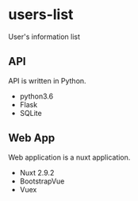 # users-list
User's information list

## API
API is written in Python.
- python3.6
- Flask
- SQLite

## Web App
Web application is a nuxt application.
- Nuxt 2.9.2
- BootstrapVue
- Vuex
